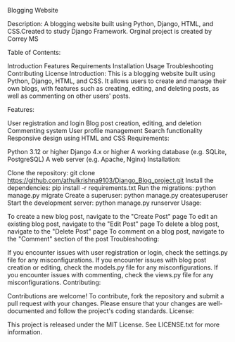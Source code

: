 Blogging Website

Description: A blogging website built using Python, Django, HTML, and CSS.Created to study Django Framework. Orginal project is created by Correy MS

Table of Contents:

Introduction
Features
Requirements
Installation
Usage
Troubleshooting
Contributing
License
Introduction: This is a blogging website built using Python, Django, HTML, and CSS. It allows users to create and manage their own blogs, with features such as creating, editing, and deleting posts, as well as commenting on other users' posts.

Features:

User registration and login
Blog post creation, editing, and deletion
Commenting system
User profile management
Search functionality
Responsive design using HTML and CSS
Requirements:

Python 3.12 or higher
Django 4.x or higher
A working database (e.g. SQLite, PostgreSQL)
A web server (e.g. Apache, Nginx)
Installation:

Clone the repository: git clone https://github.com/athulkrishna9103/Django_Blog_project.git
Install the dependencies: pip install -r requirements.txt
Run the migrations: python manage.py migrate
Create a superuser: python manage.py createsuperuser
Start the development server: python manage.py runserver
Usage:

To create a new blog post, navigate to the "Create Post" page
To edit an existing blog post, navigate to the "Edit Post" page
To delete a blog post, navigate to the "Delete Post" page
To comment on a blog post, navigate to the "Comment" section of the post
Troubleshooting:

If you encounter issues with user registration or login, check the settings.py file for any misconfigurations.
If you encounter issues with blog post creation or editing, check the models.py file for any misconfigurations.
If you encounter issues with commenting, check the views.py file for any misconfigurations.
Contributing:

Contributions are welcome! To contribute, fork the repository and submit a pull request with your changes.
Please ensure that your changes are well-documented and follow the project's coding standards.
License:

This project is released under the MIT License.
See LICENSE.txt for more information.
